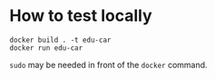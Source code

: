 # How to test locally

```
docker build . -t edu-car
docker run edu-car
```

`sudo` may be needed in front of the `docker` command.

